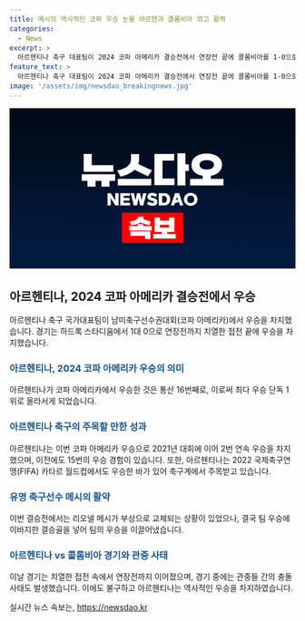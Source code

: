 ```yaml
---
title: 메시의 역사적인 코파 우승 눈물 아르헨과 콜롬비아 꺾고 활짝
categories:
  - News
excerpt: >
  아르헨티나 축구 대표팀이 2024 코파 아메리카 결승전에서 연장전 끝에 콜롬비아를 1-0으로 이기고 우승했다. 리오넬 메시는 부상으로 교체된 후 눈물을 보였지만, 팀은 결승골로 승리를 거두었다. 메시는 이번 우승으로 축구의 신 칭호를 성공적으로 마감했으며, 통산 16번째 우승을 이루어내며 우루과이를 제치고 단독 1위로 올라섰다. 1시간 20분이 넘는 지연 끝에 경기는 끝나며 콜롬비아의 28경기 연속 무패 행진도 끝나게 되었다.
feature_text: >
  아르헨티나 축구 대표팀이 2024 코파 아메리카 결승전에서 연장전 끝에 콜롬비아를 1-0으로 이기고 우승했다. 리오넬 메시는 부상으로 교체된 후 눈물을 보였지만, 팀은 결승골로 승리를 거두었다. 메시는 이번 우승으로 축구의 신 칭호를 성공적으로 마감했으며, 통산 16번째 우승을 이루어내며 우루과이를 제치고 단독 1위로 올라섰다. 1시간 20분이 넘는 지연 끝에 경기는 끝나며 콜롬비아의 28경기 연속 무패 행진도 끝나게 되었다.
image: '/assets/img/newsdao_breakingnews.jpg'
---
```


<p><img src="/assets/img/newsdao_breakingnews.jpg" alt="koreaapp 속보" /></p>

<h2 data-ke-size="size26">아르헨티나, 2024 코파 아메리카 결승전에서 우승</h2>

<p data-ke-size="size16">아르헨티나 축구 국가대표팀이 남미축구선수권대회(코파 아메리카)에서 우승을 차지했습니다. 경기는 하드록 스타디움에서 1대 0으로 연장전까지 치열한 접전 끝에 우승을 차지했습니다.</p>

<h3><b><span style="color: #1a5490;">아르헨티나, 2024 코파 아메리카 우승의 의미</span></b></h3>

<p data-ke-size="size16">아르헨티나가 코파 아메리카에서 우승한 것은 통산 16번째로, 이로써 최다 우승 단독 1위로 올라서게 되었습니다.</p>

<h3><b><span style="color: #1a5490;">아르헨티나 축구의 주목할 만한 성과</span></b></h3>

<p data-ke-size="size16">아르헨티나는 이번 코파 아메리카 우승으로 2021년 대회에 이어 2번 연속 우승을 차지했으며, 이전에도 15번의 우승 경험이 있습니다. 또한, 아르헨티나는 2022 국제축구연맹(FIFA) 카타르 월드컵에서도 우승한 바가 있어 축구계에서 주목받고 있습니다.</p>

<h3><b><span style="color: #1a5490;">유명 축구선수 메시의 활약</span></b></h3>

<p data-ke-size="size16">이번 결승전에서는 리오넬 메시가 부상으로 교체되는 상황이 있었으나, 결국 팀 우승에 이바지한 결승골을 넣어 팀의 우승을 이끌어냈습니다.</p>

<h3><b><span style="color: #1a5490;">아르헨티나 vs 콜롬비아 경기와 관중 사태</span></b></h3>

<p data-ke-size="size16">이날 경기는 치열한 접전 속에서 연장전까지 이어졌으며, 경기 중에는 관중들 간의 충돌 사태도 발생했습니다. 이에도 불구하고 아르헨티나는 역사적인 우승을 차지하였습니다.</p>
실시간 뉴스 속보는, <a href="https://newsdao.kr" rel="dofollow">https://newsdao.kr</a>


